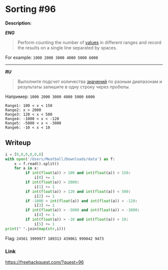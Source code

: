 # Sorting #96
**Description:**

***ENG***
> Perform counting the number of [values](https://drive.google.com/open?id=1xYeUeTHEa4sB8UChRz9NXAtmknTLH_ms) in different ranges and record the results on a single line separated by spaces.

For example: `1000 2000 3000 4000 5000 6000`

---

***RU***
> Выполните подсчет количества [значений](https://drive.google.com/open?id=1xYeUeTHEa4sB8UChRz9NXAtmknTLH_ms) по разным диапазонам и результаты запишите в одну строку через пробелы.

Например: `1000 2000 3000 4000 5000 6000`

```
Range1: 100 < x < 150 
Range2: x > 2000 
Range3: 120 < x < 500 
Range4: -1000 < x < -120 
Range5: -5000 < x < -3000 
Range6: -10 < x < 10
```


## Writeup

```python
i = [0,0,0,0,0,0]
with open('/Users/Meatball/Downloads/data') as f:
    x = f.read().split()
    for a in x:
         if int(float(a)) > 100 and int(float(a)) < 150:
             i[0] += 1
         if int(float(a)) > 2000:
             i[1] += 1
         if int(float(a)) > 120 and int(float(a)) < 500:
             i[2] += 1
         if -1000 < int(float(a)) and int(float(a)) < -120:
             i[3] += 1
         if int(float(a)) > -5000 and int(float(a)) < -3000:
             i[4] += 1
         if int(float(a)) > -10 and int(float(a)) < 10:
             i[5] += 1
print(" ".join(map(str,i)))
```

Flag: `24561 3999977 189313 439061 999842 9473`

### Link

https://freehackquest.com/?quest=96
